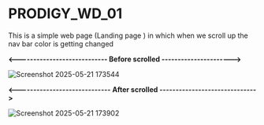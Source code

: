 # PRODIGY_WD_01
This is a simple web page (Landing page ) in which when we scroll up the nav bar color is getting changed

**<----------------------------  Before scrolled   ---------------------->**

![Screenshot 2025-05-21 173544](https://github.com/user-attachments/assets/9a8986f8-9b93-4c3b-a0ba-ca6c5c8d517f)


**<----------------------------- After scrolled ------------------------------>**



![Screenshot 2025-05-21 173902](https://github.com/user-attachments/assets/203292c7-1ece-4a43-91af-c1a8f9cce912)
